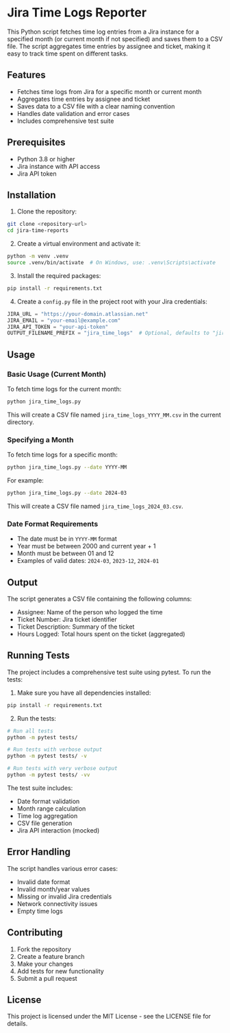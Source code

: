 # Jira Time Logs Reporter

This Python script fetches time log entries from a Jira instance for a specified month (or current month if not specified) and saves them to a CSV file. The script aggregates time entries by assignee and ticket, making it easy to track time spent on different tasks.

## Features

- Fetches time logs from Jira for a specific month or current month
- Aggregates time entries by assignee and ticket
- Saves data to a CSV file with a clear naming convention
- Handles date validation and error cases
- Includes comprehensive test suite

## Prerequisites

- Python 3.8 or higher
- Jira instance with API access
- Jira API token

## Installation

1. Clone the repository:
```bash
git clone <repository-url>
cd jira-time-reports
```

2. Create a virtual environment and activate it:
```bash
python -m venv .venv
source .venv/bin/activate  # On Windows, use: .venv\Scripts\activate
```

3. Install the required packages:
```bash
pip install -r requirements.txt
```

4. Create a `config.py` file in the project root with your Jira credentials:
```python
JIRA_URL = "https://your-domain.atlassian.net"
JIRA_EMAIL = "your-email@example.com"
JIRA_API_TOKEN = "your-api-token"
OUTPUT_FILENAME_PREFIX = "jira_time_logs"  # Optional, defaults to "jira_time_logs"
```

## Usage

### Basic Usage (Current Month)

To fetch time logs for the current month:

```bash
python jira_time_logs.py
```

This will create a CSV file named `jira_time_logs_YYYY_MM.csv` in the current directory.

### Specifying a Month

To fetch time logs for a specific month:

```bash
python jira_time_logs.py --date YYYY-MM
```

For example:
```bash
python jira_time_logs.py --date 2024-03
```

This will create a CSV file named `jira_time_logs_2024_03.csv`.

### Date Format Requirements

- The date must be in `YYYY-MM` format
- Year must be between 2000 and current year + 1
- Month must be between 01 and 12
- Examples of valid dates: `2024-03`, `2023-12`, `2024-01`

## Output

The script generates a CSV file containing the following columns:
- Assignee: Name of the person who logged the time
- Ticket Number: Jira ticket identifier
- Ticket Description: Summary of the ticket
- Hours Logged: Total hours spent on the ticket (aggregated)

## Running Tests

The project includes a comprehensive test suite using pytest. To run the tests:

1. Make sure you have all dependencies installed:
```bash
pip install -r requirements.txt
```

2. Run the tests:
```bash
# Run all tests
python -m pytest tests/

# Run tests with verbose output
python -m pytest tests/ -v

# Run tests with very verbose output
python -m pytest tests/ -vv
```

The test suite includes:
- Date format validation
- Month range calculation
- Time log aggregation
- CSV file generation
- Jira API interaction (mocked)

## Error Handling

The script handles various error cases:
- Invalid date format
- Invalid month/year values
- Missing or invalid Jira credentials
- Network connectivity issues
- Empty time logs

## Contributing

1. Fork the repository
2. Create a feature branch
3. Make your changes
4. Add tests for new functionality
5. Submit a pull request

## License

This project is licensed under the MIT License - see the LICENSE file for details. 